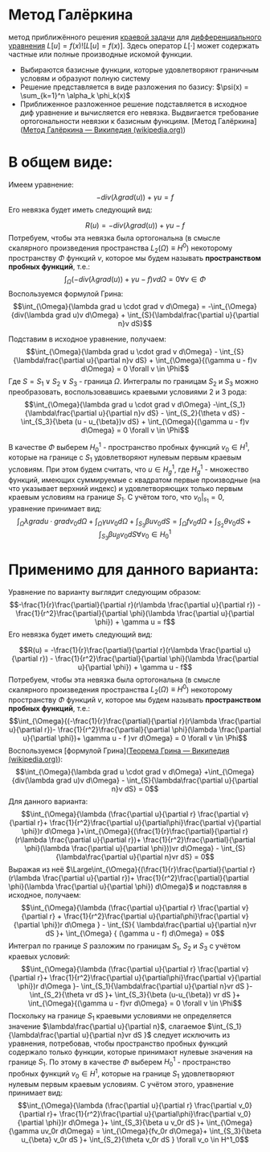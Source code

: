 # Метод Галёркина
метод приближённого решения [краевой задачи](https://ru.wikipedia.org/wiki/%D0%9A%D1%80%D0%B0%D0%B5%D0%B2%D0%B0%D1%8F_%D0%B7%D0%B0%D0%B4%D0%B0%D1%87%D0%B0 "Краевая задача") для [дифференциального уравнения](https://ru.wikipedia.org/wiki/%D0%94%D0%B8%D1%84%D1%84%D0%B5%D1%80%D0%B5%D0%BD%D1%86%D0%B8%D0%B0%D0%BB%D1%8C%D0%BD%D0%BE%D0%B5_%D1%83%D1%80%D0%B0%D0%B2%D0%BD%D0%B5%D0%BD%D0%B8%D0%B5 "Дифференциальное уравнение") ${\displaystyle L[u]=f(x)}![{\displaystyle L[u]=f(x)}$]. Здесь оператор ${\displaystyle L[\cdot ]}$ может содержать частные или полные производные искомой функции.
- Выбираются базисные функции, которые удовлетворяют граничным условям и образуют полную систему
- Решение представляется в виде разложения по базису: $\psi(x) = \sum_{k=1}^n \alpha_k \phi_k(x)$ 
- Приближенное разложенное решение подставляется в исходное диф уравнение и вычисляется его невязка. Выдвигается требование ортогональности невязки к базисным функциям.
[Метод Галёркина]([Метод Галёркина — Википедия (wikipedia.org)](https://ru.wikipedia.org/wiki/%D0%9C%D0%B5%D1%82%D0%BE%D0%B4_%D0%93%D0%B0%D0%BB%D1%91%D1%80%D0%BA%D0%B8%D0%BD%D0%B0))

# В общем виде:
Имеем уравнение:
$$-div(\lambda grad(u)) + \gamma u = f $$
Его невязка будет иметь следующий вид:

$$R(u) = -div(\lambda grad(u)) + \gamma u - f $$
Потребуем, чтобы эта невязка была ортогональна (в смысле скалярного произведения пространства $L_2 (\Omega)\equiv H^0$) некоторому пространству $\Phi$ функций $v$, которое мы будем называть **пространством пробных функций**, т.е.:
$$\int_{\Omega}{(-div(\lambda grad(u)) + \gamma u - f)v   d\Omega} = 0 \forall v \in \Phi$$
Воспользуемся формулой Грина:
$$\int_{\Omega}{\lambda grad   u  \cdot  grad  v   d\Omega} = -\int_{\Omega}{div(\lambda grad  u)v   d\Omega} + \int_{S}{\lambda\frac{\partial u}{\partial n}v   dS}$$

Подставим в исходное уравнение, получаем:
$$\int_{\Omega}{\lambda grad   u  \cdot  grad  v   d\Omega} - \int_{S}{\lambda\frac{\partial u}{\partial n}v   dS} + \int_{\Omega}{(\gamma u - f)v  d\Omega} = 0     \forall v \in \Phi$$
Где $S = S_1 \lor S_2 \lor S_3$ - граница $\Omega$. Интегралы по границам $S_2$ и $S_3$ можно преобразовать, воспользовавшись краевыми условиями 2 и 3 рода:
$$\int_{\Omega}{\lambda grad   u  \cdot  grad  v   d\Omega} -\int_{S_1}{\lambda\frac{\partial u}{\partial n}v   dS} - \int_{S_2}{\theta v   dS} - \int_{S_3}{\beta (u - u_{\beta})v  dS} + \int_{\Omega}{(\gamma u - f)v  d\Omega} = 0     \forall v \in \Phi$$

В качестве  $\Phi$ выберем $H^1_0$  - пространство пробных функций $v_0 \in H^1$, которые на границе с $S_1$ удовлетворяют нулевым первым краевым условиям. При этом будем считать, что $u \in H^1_g$, где $H^1_g$ - множество функций, имеющих суммируемые с квадратом первые производные (на что указывает верхний индекс) и удовлетворяющих только первым краевым условиям на границе $S_1$. С учётом того, что $v_0|_{s_1} = 0$, уравнение принимает вид:
$$\int_{\Omega}{\lambda grad   u  \cdot  grad  v_0   d\Omega} + \int_{\Omega}{\gamma uv_0  d\Omega} + \int_{S_3}{\beta uv_0  dS} = \int_{\Omega}{fv_0  d\Omega}+ \int_{S_2}{\theta v_0  dS} + \int_{S_3}{\beta u_{\beta} v_0  dS}    \forall v_0 \in H^1_0$$

# Применимо для данного варианта:
Уравнение по варианту выглядит следующим образом:
$$-\frac{1}{r}\frac{\partial}{\partial r}(r\lambda \frac{\partial u}{\partial r}) - \frac{1}{r^2}\frac{\partial}{\partial \phi}(\lambda \frac{\partial u}{\partial \phi}) + \gamma u = f$$
Его невязка будет иметь следующий вид:

$$R(u) = -\frac{1}{r}\frac{\partial}{\partial r}(r\lambda \frac{\partial u}{\partial r}) - \frac{1}{r^2}\frac{\partial}{\partial \phi}(\lambda \frac{\partial u}{\partial \phi}) + \gamma u - f$$
Потребуем, чтобы эта невязка была ортогональна (в смысле скалярного произведения пространства $L_2 (\Omega)\equiv H^0$) некоторому пространству $\Phi$ функций $v$, которое мы будем называть **пространством пробных функций**, т.е.:
$$\int_{\Omega}{(-\frac{1}{r}\frac{\partial}{\partial r}(r\lambda \frac{\partial u}{\partial r})- \frac{1}{r^2}\frac{\partial}{\partial \phi}(\lambda \frac{\partial u}{\partial \phi})+ \gamma u - f )vr   d\Omega} = 0     \forall v \in \Phi$$
Воспользуемся [формулой Грина]([Теорема Грина — Википедия (wikipedia.org)](https://ru.wikipedia.org/wiki/%D0%A2%D0%B5%D0%BE%D1%80%D0%B5%D0%BC%D0%B0_%D0%93%D1%80%D0%B8%D0%BD%D0%B0)):
$$\int_{\Omega}{\lambda grad u \cdot grad v d\Omega}  +\int_{\Omega}{div(\lambda grad u)v  d\Omega} - \int_{S}{\lambda\frac{\partial u}{\partial n}v dS} = 0$$
Для данного варианта:
$$\int_{\Omega}{\lambda (\frac{\partial u}{\partial r} \frac{\partial v}{\partial r}+ \frac{1}{r^2}\frac{\partial u}{\partial\phi}\frac{\partial v}{\partial \phi})r d\Omega }+\int_{\Omega}{(\frac{1}{r}\frac{\partial}{\partial r}(r\lambda \frac{\partial u}{\partial r})+ \frac{1}{r^2}\frac{\partial}{\partial \phi}(\lambda \frac{\partial u}{\partial \phi}))vr  d\Omega}  - \int_{S}{\lambda\frac{\partial u}{\partial n}vr   dS} = 0$$
Выражая из неё $\Large\int_{\Omega}{(\frac{1}{r}\frac{\partial}{\partial r}(r\lambda \frac{\partial u}{\partial r})+ \frac{1}{r^2}\frac{\partial}{\partial \phi}(\lambda \frac{\partial u}{\partial \phi})  d\Omega}$  и подставляя в исходное, получаем:
$$\int_{\Omega}{\lambda (\frac{\partial u}{\partial r} \frac{\partial v}{\partial r} + \frac{1}{r^2}\frac{\partial u}{\partial\phi}\frac{\partial v}{\partial \phi})r  d\Omega } - \int_{S}{ \lambda\frac{\partial u}{\partial n}vr   dS }+ \int_{\Omega} { (\gamma u - f)  d\Omega} = 0$$
Интеграл по границе $S$ разложим по границам $S_1$, $S_2$ и $S_3$ с учётом краевых условий:
$$\int_{\Omega}{\lambda (\frac{\partial u}{\partial r} \frac{\partial v}{\partial r}+ \frac{1}{r^2}\frac{\partial u}{\partial\phi}\frac{\partial v}{\partial \phi})r  d\Omega }- \int_{S_1}{\lambda\frac{\partial u}{\partial n}vr   dS }- \int_{S_2}{\theta vr   dS }+ \int_{S_3}{\beta (u-u_{\beta}) vr   dS }+ \int_{\Omega}{(\gamma u - f)vr  d\Omega} = 0  \forall v \in \Phi$$
Поскольку на границе $S_1$ краевыми условиями не определяется значение $\lambda\frac{\partial u}{\partial n}$, слагаемое $\int_{S_1}{\lambda\frac{\partial u}{\partial n}vr   dS }$ следует исключить из уравнения, потребовав, чтобы пространство пробных функций содержало только функции, которые принимают нулевые значения на границе $S_1$. По
этому в качестве $\Phi$ выберем $H^1_0$ - пространство пробных функций $v_0 \in H^1$, которые на границе $S_1$ удовлетворяют нулевым первым краевым условиям. С учётом этого, уравнение принимает вид:
$$\int_{\Omega}{\lambda (\frac{\partial u}{\partial r} \frac{\partial v_0}{\partial r}+ \frac{1}{r^2}\frac{\partial u}{\partial\phi}\frac{\partial v_0}{\partial \phi})r  d\Omega }+ \int_{S_3}{\beta u v_0r   dS }+ \int_{\Omega}{\gamma uv_0r  d\Omega} = \int_{\Omega}{fv_0r  d\Omega}+ \int_{S_3}{\beta u_{\beta} v_0r   dS }+ \int_{S_2}{\theta v_0r   dS }   \forall v_o \in H^1_0$$

